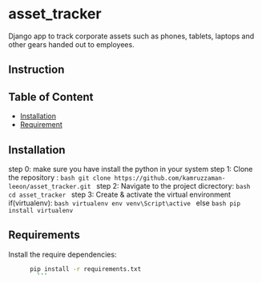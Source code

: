# asset_tracker
Django app to track corporate assets such as phones, tablets, laptops  and other gears handed out to employees.

## Instruction

## Table of Content

- [Installation](#installation)
- [Requirement](#requirement)

## Installation
step 0: make sure you have install the python in your system
step 1: Clone the repository : 
        ```bash
        git clone https://github.com/kamruzzaman-leeon/asset_tracker.git
        ```
step 2: Navigate to the project dicrectory:
          ```bash
           cd asset_tracker
          ```
step 3: Create & activate the virtual environment
        if(virtualenv):
          ```bash
            virtualenv env
            venv\Script\active
            ```
        else
          ```bash
            pip install virtualenv
         ```

## Requirements
Install the require dependencies:
  ```bash
        pip install -r requirements.txt
          ```
        